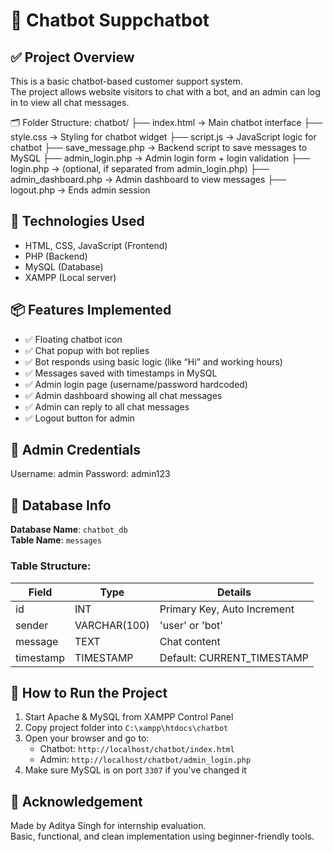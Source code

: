 # 💬 Chatbot Suppchatbot

## ✅ Project Overview

This is a basic chatbot-based customer support system.  
The project allows website visitors to chat with a bot, and an admin can log in to view all chat messages.

🗂️ Folder Structure:
chatbot/
├── index.html → Main chatbot interface
├── style.css → Styling for chatbot widget
├── script.js → JavaScript logic for chatbot
├── save_message.php → Backend script to save messages to MySQL
├── admin_login.php → Admin login form + login validation
├── login.php → (optional, if separated from admin_login.php)
├── admin_dashboard.php → Admin dashboard to view messages
├── logout.php → Ends admin session



## 🔧 Technologies Used

- HTML, CSS, JavaScript (Frontend)
- PHP (Backend)
- MySQL (Database)
- XAMPP (Local server)


## 📦 Features Implemented

- ✅ Floating chatbot icon
- ✅ Chat popup with bot replies
- ✅ Bot responds using basic logic (like “Hi” and working hours)
- ✅ Messages saved with timestamps in MySQL
- ✅ Admin login page (username/password hardcoded)
- ✅ Admin dashboard showing all chat messages
- ✅ Admin can reply to all chat messages
- ✅ Logout button for admin


## 🔐 Admin Credentials

Username: admin
Password: admin123


## 💾 Database Info

**Database Name**: `chatbot_db`  
**Table Name**: `messages`

### Table Structure:
| Field     | Type         | Details                  |
|-----------|--------------|--------------------------|
| id        | INT          | Primary Key, Auto Increment |
| sender    | VARCHAR(100) | 'user' or 'bot'          |
| message   | TEXT         | Chat content             |
| timestamp | TIMESTAMP    | Default: CURRENT_TIMESTAMP |



## 🚀 How to Run the Project

1. Start Apache & MySQL from XAMPP Control Panel
2. Copy project folder into `C:\xampp\htdocs\chatbot`
3. Open your browser and go to:
   - Chatbot: `http://localhost/chatbot/index.html`
   - Admin: `http://localhost/chatbot/admin_login.php`
4. Make sure MySQL is on port `3307` if you've changed it



## 🙏 Acknowledgement

Made by Aditya Singh for internship evaluation.  
Basic, functional, and clean implementation using beginner-friendly tools.
